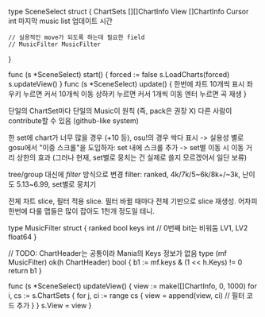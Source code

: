 type SceneSelect struct {
    ChartSets [][]ChartInfo
    View []ChartInfo
    Cursor int
    마지막 music list 업데이트 시간
    
    // 실용적인 move가 되도록 하는데 필요한 field
    // MusicFilter MusicFilter
}

func (s *SceneSelect) start() {
    forced := false
    s.LoadCharts(forced)
    s.updateView()
}
func (s *SceneSelect) update() {
    한번에 차트 10개씩 표시
    좌우키 누르면 커서 10개씩 이동
    상하키 누르면 커서 1개씩 이동
    엔터 누르면 곡 재생
}

단일의 ChartSet마다 단일의 Music이 원칙 (즉, pack은 권장 X)
다른 사람이 contribute할 수 있음 (github-like system)

한 set에 chart가 너무 많을 경우 (+10 등), 
osu!의 경우 싹다 표시 -> 실용성 별로
gosu에서 "이중 스크롤"을 도입하자: set 내에 스크롤 추가 -> set별 이동 시 이동 거리 상한의 효과
(그러나 현재, set별로 뭉치는 건 실제로 쓸지 모르겠어서 일단 보류)

tree/group 대신에 *filter* 방식으로 변경
filter: ranked, 4k/7k/5~6k/8k+/~3k, 난이도 5.13~6.99, set별로 뭉치기

전체 차트 slice, 필터 적용 slice.
필터 바뀔 때마다 전체 기반으로 slice 재생성. 어차피 한번에 다룰 맵들은 많이 잡아도 1천개 정도일 테니.

type MusicFilter struct {
    ranked bool
    keys    int // 0번째 bit는 비워둠
    LV1, LV2 float64
}

// TODO: ChartHeader는 공통이라 Mania의 Keys 정보가 없음
type (mf MusicFilter) ok(h ChartHeader) bool {
    b1 := mf.keys & (1 << h.Keys) != 0
    return b1
}

func (s *SceneSelect) updateView() {
    view := make([]ChartInfo, 0, 1000)
    for i, cs := s.ChartSets {
        for j, ci := range cs {
            view = append(view, ci) // 필터 코드 추가
        } 
    }
    s.View = view
}